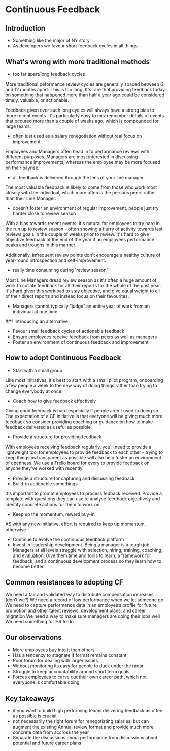 # Continuous Feedback

## Introduction

- Something like the major of NY story
- As developers we favour short feedback cycles in all things

## What's wrong with more traditional methods

- too far apart/long feedback cycles

More traditional peformance review cycles are generally spaced between 6 and 12 months apart. This is too long. It's rare that providing feedback today on something that happened more than half a year ago could be considered timely, valuable, or actionable.

Feedback given over such long cycles will always have a strong bias to more recent events. It's particularly easy to mis-remember details of events that occured more than a couple of weeks ago, which is compounded for large teams.

- often just used as a salary renegotiation without real focus on improvement

Employees and Managers often head in to performance reviews with different purposes. Managers are most interested in discussing performance improvements, whereas the employee may be more focused on their payrise.

- all feedback is delivered through the lens of your line manager

The most valuable feedback is likely to come from those who work most closely with the individual, which more often is the persons peers rather than their Line Manager.

- doesn't foster an environment of regular improvement, people just try harder close to review season

With a bias towards recent events, it's natural for employees to try hard in the run up to review season - often showing a flurry of activity towards last reviews goals in the couple of weeks prior to review. It's hard to give objective feedback at the end of the year if an employees performance peaks and troughs in this manner.

Additionally, infrequent review points don't encourage a healthy culture of year-round introspection and self-improvement.

- really time consuming during 'review season'

Most Line Managers dread review season as it's often a huge amount of work to collate feedback for all their reports for the whole of the past year. It's hard given this workload to stay objective, and give equal weight to all of their direct reports and instead focus on their favourites.

- Managers cannot typically “judge” an entire year of work from an individual at one time

##? Introducing an alternative

- Favour small feedback cycles of actionable feedback
- Ensure employees receive feedback from peers as well as managers
- Foster an environment of continuous feedback and improvement

## How to adopt Continuous Feedback

- Start with a small group

Like most initiatives, it's best to start with a small pilot program, onboarding a few people a week to the new way of doing things rather than trying to change everybody at once.

- Coach how to give feedback effectively

Giving good feedback is hard especially if people aren't used to doing so. The expectation of a CF initiative is that everyone will be giving much more feedback so consider providing coaching or guidance on how to make feedback delivered as useful as possible.

- Provide a structure for providing feedback

With employees receiving feedback regularly, you'll need to provide a lightweight tool for employees to provide feedback to each other - trying to keep things as transparent as possible will also help foster an environment of openness. We use a Trello board for every to provide feedback on anyone they've worked with recently.

- Provide a structure for capturing and discussing feedback
- Build-in actionable somethings

It's important to prompt employees to process fedback received. Provide a template with questions they can use to analyse feedback objectively and identify concrete actions for them to work on.

- Keep up the momentum, reward buy-in

AS with any new initiative, effort is required to keep up momentum, otherwise

- Continue to evolve the continuous feedback platform
- Invest in leadership development. Being a manager is a tough job. Managers at all levels struggle with selection, hiring, training, coaching, and evaluation. Give them time and tools to learn, a framework for feedback, and a continuous development process so they learn how to become better.


## Common resistances to adopting CF
We need a fair and validated way to distribute compensation increases (don’t we?)
We need a record of low performance when we let someone go
We need to capture performance data in an employee’s profile for future promotion and other talent reviews, development plans, and career migration
We need a way to make sure managers are doing their jobs well
We need something for HR to do


## Our observations

- More employees buy into it than others
- Has a tendency to stagnate if format remains constant
- Poor forum for dealing with larger issues
- Without monitoring its easy for people to duck under the radar
- Struggle to keep accountability around short term goals
- Forces employees to carve out their own career path, which not everyuone is comfortable doing

## Key takeaways

- if you want to build high performing teams delivering feedback as often as possible is crucial
- not necessarily the right forum for renegotiating salaries, but can augment the existing Annual review format and provide much more concrete data from accross the year
- Separate the discussions about performance from discussions about potential and future career plans
